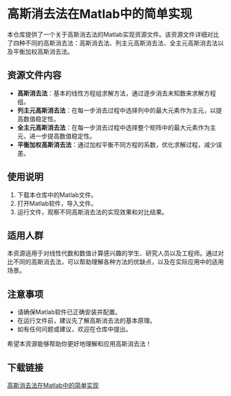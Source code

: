 # 高斯消去法在Matlab中的简单实现

本仓库提供了一个关于高斯消去法的Matlab实现资源文件。该资源文件详细对比了四种不同的高斯消去法：高斯消去法、列主元高斯消去法、全主元高斯消去法以及平衡加权高斯消去法。

## 资源文件内容

- **高斯消去法**：基本的线性方程组求解方法，通过逐步消去未知数来求解方程组。
- **列主元高斯消去法**：在每一步消去过程中选择列中的最大元素作为主元，以提高数值稳定性。
- **全主元高斯消去法**：在每一步消去过程中选择整个矩阵中的最大元素作为主元，进一步提高数值稳定性。
- **平衡加权高斯消去法**：通过加权平衡不同方程的系数，优化求解过程，减少误差。

## 使用说明

1. 下载本仓库中的Matlab文件。
2. 打开Matlab软件，导入文件。
3. 运行文件，观察不同高斯消去法的实现效果和对比结果。

## 适用人群

本资源适用于对线性代数和数值计算感兴趣的学生、研究人员以及工程师。通过对比不同的高斯消去法，可以帮助理解各种方法的优缺点，以及在实际应用中的适用场景。

## 注意事项

- 请确保Matlab软件已正确安装并配置。
- 在运行文件前，建议先了解高斯消去法的基本原理。
- 如有任何问题或建议，欢迎在仓库中提出。

希望本资源能够帮助你更好地理解和应用高斯消去法！

## 下载链接

[高斯消去法在Matlab中的简单实现](https://pan.quark.cn/s/c75e19b42fca)